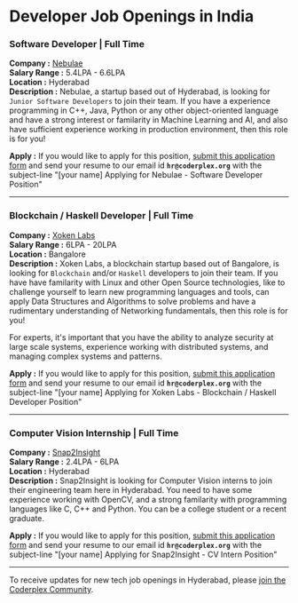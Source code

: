 # Developer Job Openings in India

### Software Developer | Full Time  
**Company :** [Nebulae](https://nebulaesoft.com/)  
**Salary Range :** 5.4LPA - 6.6LPA  
**Location :** Hyderabad  
**Description :** Nebulae, a startup based out of Hyderabad, is looking for `Junior Software Developers` to join their team. If you have a experience programming in C++, Java, Python or any other object-oriented language and have a strong interest or familarity in Machine Learning and AI, and also have sufficient experience working in production environment, then this role is for you!    

**Apply :** If you would like to apply for this position, [submit this application form](https://docs.google.com/forms/d/e/1FAIpQLScY-wI2ot9oY250RBaWK3BVguYbXRig578I0M-UKn548_wxmw/viewform) and send your resume to our email id **`hr@coderplex.org`** with the subject-line "[your name] Applying for Nebulae - Software Developer Position"  

<hr>

### Blockchain / Haskell Developer | Full Time  
**Company :** [Xoken Labs](https://www.xoken.org/)  
**Salary Range :** 6LPA - 20LPA  
**Location :** Bangalore  
**Description :** Xoken Labs, a blockchain startup based out of Bangalore, is looking for `Blockchain` and/or `Haskell` developers to join their team. If you have have familarity with Linux and other Open Source technologies, like to challenge yourself to learn new programming languages and tools, can apply Data Structures and Algorithms to solve problems and have a rudimentary understanding of Networking fundamentals, then this role is for you!    

For experts, it's important that you have the ability to analyze security at large scale systems, experience working with distributed systems, and managing complex systems and patterns.  

**Apply :** If you would like to apply for this position, [submit this application form](https://docs.google.com/forms/d/e/1FAIpQLSe71zZt1jhiyoJq0gwt0Oki1w3HIXF0pR5ReqP6RWigR9mO0Q/viewform) and send your resume to our email id **`hr@coderplex.org`** with the subject-line "[your name] Applying for Xoken Labs - Blockchain / Haskell Developer Position"  

<hr>

### Computer Vision Internship | Full Time  
**Company :** [Snap2Insight](http://www.snap2insight.com/)   
**Salary Range :** 2.4LPA - 6LPA   
**Location :** Hyderabad  
**Description :** Snap2Insight is looking for Computer Vision interns to join their engineering team here in Hyderabad. You need to have some experience working with OpenCV, and a strong familarity with programming languages like C, C++ and Python. You can be a college student or a recent graduate.  

**Apply :** If you would like to apply for this position, [submit this application form](https://docs.google.com/forms/d/e/1FAIpQLScUwQ22_3B2CW9-r0Xr4x4BGRK1bs9EJR1xTEZf7y08bbrwbA/viewform) and send your resume to our email id **`hr@coderplex.org`** with the subject-line "[your name] Applying for Snap2Insight - CV Intern Position"  

<hr>

To receive updates for new tech job openings in Hyderabad, please [join the Coderplex Community](https://coderplex.org/join).

